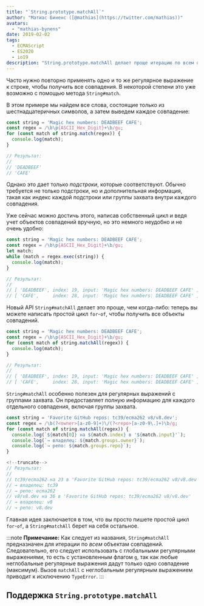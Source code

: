 ```yaml
---
title: "`String.prototype.matchAll`"
author: "Матиас Биненс ([@mathias](https://twitter.com/mathias))"
avatars: 
  - "mathias-bynens"
date: 2019-02-02
tags: 
  - ECMAScript
  - ES2020
  - io19
description: "String.prototype.matchAll делает проще итерацию по всем объектам совпадения от заданного регулярного выражения."
---
```

Часто нужно повторно применять одно и то же регулярное выражение к строке, чтобы получить все совпадения. В некоторой степени это уже возможно с помощью метода `String#match`.

В этом примере мы найдем все слова, состоящие только из шестнадцатеричных символов, а затем выведем каждое совпадение:

```js
const string = 'Magic hex numbers: DEADBEEF CAFE';
const regex = /\b\p{ASCII_Hex_Digit}+\b/gu;
for (const match of string.match(regex)) {
  console.log(match);
}

// Результат:
//
// 'DEADBEEF'
// 'CAFE'
```

Однако это дает только _подстроки_, которые соответствуют. Обычно требуется не только подстроки, но и дополнительная информация, такая как индекс каждой подстроки или группы захвата внутри каждого совпадения.

Уже сейчас можно достичь этого, написав собственный цикл и ведя учет объектов совпадений вручную, но это немного неудобно и не очень удобно:

```js
const string = 'Magic hex numbers: DEADBEEF CAFE';
const regex = /\b\p{ASCII_Hex_Digit}+\b/gu;
let match;
while (match = regex.exec(string)) {
  console.log(match);
}

// Результат:
//
// [ 'DEADBEEF', index: 19, input: 'Magic hex numbers: DEADBEEF CAFE' ]
// [ 'CAFE',     index: 28, input: 'Magic hex numbers: DEADBEEF CAFE' ]
```

Новый API `String#matchAll` делает это проще, чем когда-либо: теперь вы можете написать простой цикл `for`-`of`, чтобы получить все объекты совпадений.

```js
const string = 'Magic hex numbers: DEADBEEF CAFE';
const regex = /\b\p{ASCII_Hex_Digit}+\b/gu;
for (const match of string.matchAll(regex)) {
  console.log(match);
}

// Результат:
//
// [ 'DEADBEEF', index: 19, input: 'Magic hex numbers: DEADBEEF CAFE' ]
// [ 'CAFE',     index: 28, input: 'Magic hex numbers: DEADBEEF CAFE' ]
```

`String#matchAll` особенно полезен для регулярных выражений с группами захвата. Он предоставляет полную информацию для каждого отдельного совпадения, включая группы захвата.

```js
const string = 'Favorite GitHub repos: tc39/ecma262 v8/v8.dev';
const regex = /\b(?<owner>[a-z0-9]+)\/(?<repo>[a-z0-9\.]+)\b/g;
for (const match of string.matchAll(regex)) {
  console.log(`${match[0]} на ${match.index} в '${match.input}'`);
  console.log(`→ владелец: ${match.groups.owner}`);
  console.log(`→ репо: ${match.groups.repo}`);
}

<!--truncate-->
// Результат:
//
// tc39/ecma262 на 23 в 'Favorite GitHub repos: tc39/ecma262 v8/v8.dev'
// → владелец: tc39
// → репо: ecma262
// v8/v8.dev на 36 в 'Favorite GitHub repos: tc39/ecma262 v8/v8.dev'
// → владелец: v8
// → репо: v8.dev
```

Главная идея заключается в том, что вы просто пишете простой цикл `for`-`of`, а `String#matchAll` берет на себя остальное.

:::note
**Примечание:** Как следует из названия, `String#matchAll` предназначен для итерации по _всем_ объектам совпадений. Следовательно, его следует использовать с глобальными регулярными выражениями, то есть с установленным флагом `g`, так как любые неглобальные регулярные выражения дадут только одно совпадение (максимум). Вызов `matchAll` с неглобальным регулярным выражением приводит к исключению `TypeError`.
:::

## Поддержка `String.prototype.matchAll`

<feature-support chrome="73 /blog/v8-release-73#string.prototype.matchall"
                 firefox="67"
                 safari="13"
                 nodejs="12"
                 babel="yes https://github.com/zloirock/core-js#ecmascript-string-and-regexp"></feature-support>
